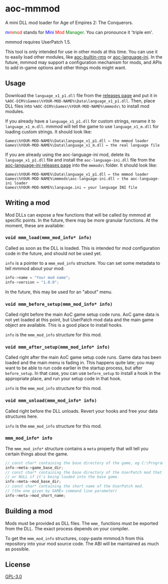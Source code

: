 # aoc-mmmod
A mini DLL mod loader for Age of Empires 2: The Conquerors.

<span style="color: blue">m</span><span style="color: red">m</span><span style="color: green">m</span><span style="color: red">od</span> stands for <span style="color: blue">Mini</span> <span style="color: red">Mod</span> <span style="color: green">Manager</span>. You can pronounce it 'triple em'.

mmmod requires UserPatch 1.5.

This tool is only intended for use in other mods at this time. You can use it to easily load other modules, like [aoc-builtin-rms](https://github.com/siegeengineers/aoc-builtin-rms) or [aoc-language-ini](https://github.com/siegeengineers/aoc-language-ini). In the future, mmmod may support a configuration mechanism for mods, and APIs to add in-game options and other things mods might want.

## Usage
Download the `language_x1_p1.dll` file from the [releases page](https://github.com/siegeengineers/aoc-mmmod/releases) and put it in `%AOC-DIR%\Games\%YOUR-MOD-NAME%\Data\language_x1_p1.dll`. Then, place DLL files into `%AOC-DIR%\Games\%YOUR-MOD-NAME%\mmmods\` to install mod modules.

If you already have a `language_x1_p1.dll` for custom strings, rename it to `language_x1_m.dll`. mmmod will tell the game to use `language_x1_m.dll` for loading custom strings. It should look like:
```
Games\%YOUR-MOD-NAME%\Data\language_x1_p1.dll ← the mmmod loader
Games\%YOUR-MOD-NAME%\Data\language_x1_m.dll ← the real language file
```

If you are already using the aoc-language-ini mod, delete its `language_x1_p1.dll` file and install the `aoc-language-ini.dll` file from the [aoc-language-ini releases page](https://github.com/SiegeEngineers/aoc-language-ini/releases) into the `mmmods\` folder. It should look like:
```
Games\%YOUR-MOD-NAME%\Data\language_x1_p1.dll ← the mmmod loader
Games\%YOUR-MOD-NAME%\mmmods\aoc-language-ini.dll ← the aoc-language-ini loader
Games\%YOUR-MOD-NAME%\language.ini ← your language INI file
```

## Writing a mod
Mod DLLs can expose a few functions that will be called by mmmod at specific points. In the future, there may be more granular functions. At the moment, these are available:

### `void mmm_load(mmm_mod_info* info)`
Called as soon as the DLL is loaded. This is intended for mod configuration code in the future, and should not be used yet.

`info` is a pointer to a `mmm_mod_info` structure. You can set some metadata to tell mmmod about your mod:

```c
info->name = "Your mod name";
info->version = "1.0.0";
```

In the future, this may be used for an "about" menu.

### `void mmm_before_setup(mmm_mod_info* info)`
Called right before the main AoC game setup code runs. AoC game data is not yet loaded at this point, but UserPatch mod data and the main game object are available. This is a good place to install hooks.

`info` is the `mmm_mod_info` structure for this mod.

### `void mmm_after_setup(mmm_mod_info* info)`
Called right after the main AoC game setup code runs. Game data has been loaded and the main menu is fading in. This happens quite late; you may want to be able to run code earlier in the startup process, but after `before_setup`. In that case, you can use `before_setup` to install a hook in the appropriate place, and run your setup code in that hook.

`info` is the `mmm_mod_info` structure for this mod.

### `void mmm_unload(mmm_mod_info* info)`
Called right before the DLL unloads. Revert your hooks and free your data structures here.

`info` is the `mmm_mod_info` structure for this mod.

### `mmm_mod_info* info`

The `mmm_mod_info*` structure contains a `meta` property that will tell you certain things about the game.

```c
// const char* containing the base directory of the game, eg C:\Program Files\Age of Empires II
info->meta->game_base_dir;
// const char* containing the base directory of the UserPatch mod that is loading this DLL,
// or NULL if it's being loaded into the base game.
info->meta->mod_base_dir;
// const char* containing the short name of the UserPatch mod.
// (the one given by GAME= command line parameter)
info->meta->mod_short_name;
```

## Building a mod
Mods must be provided as DLL files. The `mmm_` functions must be exported from the DLL. The exact process depends on your compiler.

To get the `mmm_mod_info` structures, copy-paste mmmod.h from this repository into your mod source code. The ABI will be maintained as much as possible.

## License
[GPL-3.0](./LICENSE.md)
